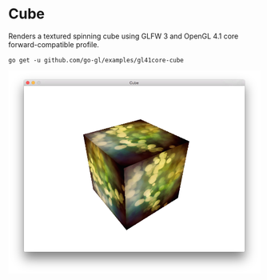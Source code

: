 Cube
====

Renders a textured spinning cube using GLFW 3 and OpenGL 4.1 core forward-compatible profile.

```
go get -u github.com/go-gl/examples/gl41core-cube
```

![Screenshot](Screenshot.png)
